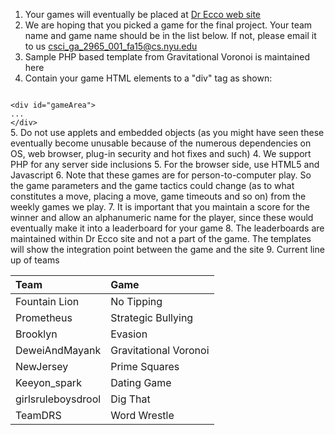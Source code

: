 1. Your games will eventually be placed at [Dr Ecco web site](http://cims.nyu.edu/drecco/index.php?task=homepage "Dr Ecco web site")
2. We are hoping that you picked a game for the final project. Your team name and game name should be in the list below. If not, please email it to us csci_ga_2965_001_fa15@cs.nyu.edu
3. Sample PHP based template from Gravitational Voronoi is maintained here
4. Contain your game HTML elements to a "div" tag as shown:
<code>
&lt;div id="gameArea"&gt;
...
&lt;/div&gt;
</code>
5. Do not use applets and embedded objects (as you might have seen these eventually become unusable because of the numerous dependencies on OS, web browser, plug-in security and hot fixes and such)
4. We support PHP for any server side inclusions
5. For the browser side, use HTML5 and Javascript
6. Note that these games are for person-to-computer play. So the game parameters and the game tactics could change (as to what constitutes a move, placing a move, game timeouts and so on) from the weekly games we play.
7. It is important that you maintain a score for the winner and allow an alphanumeric name for the player, since these would eventually make it into a leaderboard for your game
8. The leaderboards are maintained within Dr Ecco site and not a part of the game. The templates will show the integration point between the game and the site
9. Current line up of teams

|Team            | Game      |
|:----------------|:------------------|
|Fountain Lion   | No Tipping |
|Prometheus | Strategic Bullying |
|Brooklyn | Evasion |
|DeweiAndMayank | Gravitational Voronoi |
|NewJersey | Prime Squares |
|Keeyon_spark | Dating Game |
|girlsruleboysdrool| Dig That|
|TeamDRS| Word Wrestle|



